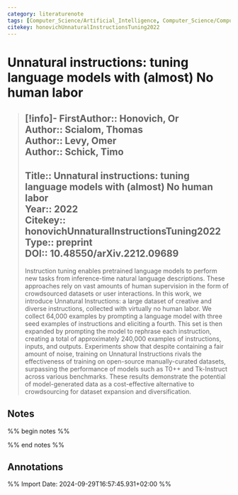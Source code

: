 ```yaml
---
category: literaturenote
tags: [Computer_Science/Artificial_Intelligence, Computer_Science/Computation_and_Language, Computer_Science/Machine_Learning]
citekey: honovichUnnaturalInstructionsTuning2022
---
```

# Unnatural instructions: tuning language models with (almost) No human labor

> [!info]-
> **FirstAuthor**:: Honovich, Or  
> **Author**:: Scialom, Thomas  
> **Author**:: Levy, Omer  
> **Author**:: Schick, Timo  
> ---    
> **Title**:: Unnatural instructions: tuning language models with (almost) No human labor  
> **Year**:: 2022   
> **Citekey**:: honovichUnnaturalInstructionsTuning2022  
> **Type**:: preprint  
> **DOI**:: 10.48550/arXiv.2212.09689
> ---
> Instruction tuning enables pretrained language models to perform new tasks from inference-time natural language descriptions. These approaches rely on vast amounts of human supervision in the form of crowdsourced datasets or user interactions. In this work, we introduce Unnatural Instructions: a large dataset of creative and diverse instructions, collected with virtually no human labor. We collect 64,000 examples by prompting a language model with three seed examples of instructions and eliciting a fourth. This set is then expanded by prompting the model to rephrase each instruction, creating a total of approximately 240,000 examples of instructions, inputs, and outputs. Experiments show that despite containing a fair amount of noise, training on Unnatural Instructions rivals the effectiveness of training on open-source manually-curated datasets, surpassing the performance of models such as T0++ and Tk-Instruct across various benchmarks. These results demonstrate the potential of model-generated data as a cost-effective alternative to crowdsourcing for dataset expansion and diversification.

## Notes
%% begin notes %%

%% end notes %%

## Annotations



%% Import Date: 2024-09-29T16:57:45.931+02:00 %%
